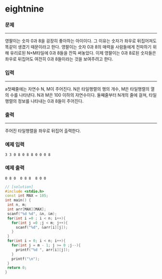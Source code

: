 # eightnine

### 문제

------

영팔이는 숫자 0과 8을 굉장히 좋아하는 아이이다. 그 이유는 숫자가 좌우로 뒤집어져도 똑같이 생겼기 때문이라고 한다. 영팔이는 숫자 0과 8의 매력을 사람들에게 전파하기 위해 유리로된 N×M타일에 0과 8들을 잔뜩 써놓았다. 이제 영팔이는 0과 8로된 숫자들은 좌우로 뒤집어도 여전히 0과 8들이라는 것을 보여주려고 한다.

### 입력

------

a첫째줄에는 자연수 N, M이 주어진다. N은 타일행렬의 행의 개수, M은 타일행렬의 열의 수를 나타낸다. N과 M은 100 이하의 자연수이다. 둘째줄부터 N개의 줄에 걸쳐, 타일행렬의 정보를 나타내는 0과 8들이 주어진다.

### 출력

------

주어진 타일행렬을 좌우로 뒤집어 출력한다.

### 예제 입력

```
3 3 0 8 0 8 8 0 0 0 8
```

### 예제 출력

```
0 8 0  0 8 8  8 0 0 
```

 ```c++
// [solution]
#include <stdio.h>
const int MAX = 105;
int main() {
  int n, m;
  int arr[MAX][MAX];
  scanf("%d %d", &n, &m);
  for(int i =0 ; i < n; i++){
    for(int j =0 ;j < m; j++){
      scanf("%d", &arr[i][j]);
    }
  }
  for(int i = 0; i < n; i++){
    for(int j = m - 1; j >= 0 ;j--){
      printf("%d ", arr[i][j]);
    }
    printf("\n");
  }
  return 0;
}
 ```

